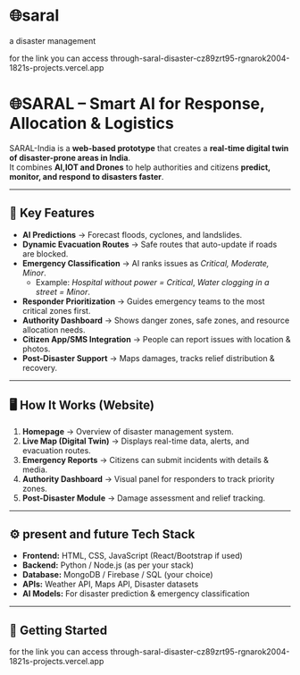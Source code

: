 # 🌐saral
a disaster management

for the link you can access through-saral-disaster-cz89zrt95-rgnarok2004-1821s-projects.vercel.app

# 🌐SARAL – Smart AI for Response, Allocation & Logistics 

SARAL-India is a **web-based prototype** that creates a **real-time digital twin of disaster-prone areas in India**.  
It combines **AI,IOT and Drones** to help authorities and citizens **predict, monitor, and respond to disasters faster**.  

---

## 🚨 Key Features  

- **AI Predictions** → Forecast floods, cyclones, and landslides.  
- **Dynamic Evacuation Routes** → Safe routes that auto-update if roads are blocked.  
- **Emergency Classification** → AI ranks issues as *Critical, Moderate, Minor*.  
  - Example: *Hospital without power = Critical*, *Water clogging in a street = Minor*.  
- **Responder Prioritization** → Guides emergency teams to the most critical zones first.  
- **Authority Dashboard** → Shows danger zones, safe zones, and resource allocation needs.  
- **Citizen App/SMS Integration** → People can report issues with location & photos.  
- **Post-Disaster Support** → Maps damages, tracks relief distribution & recovery.  

---

## 🖥️ How It Works (Website)  

1. **Homepage** → Overview of disaster management system.  
2. **Live Map (Digital Twin)** → Displays real-time data, alerts, and evacuation routes.  
3. **Emergency Reports** → Citizens can submit incidents with details & media.  
4. **Authority Dashboard** → Visual panel for responders to track priority zones.  
5. **Post-Disaster Module** → Damage assessment and relief tracking.  

---

## ⚙️ present and future Tech Stack  

- **Frontend:** HTML, CSS, JavaScript (React/Bootstrap if used)  
- **Backend:** Python / Node.js (as per your stack)  
- **Database:** MongoDB / Firebase / SQL (your choice)  
- **APIs:** Weather API, Maps API, Disaster datasets  
- **AI Models:** For disaster prediction & emergency classification  

---

## 🚀 Getting Started  

for the link you can access through-saral-disaster-cz89zrt95-rgnarok2004-1821s-projects.vercel.app
